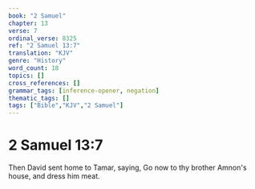 ```yaml
---
book: "2 Samuel"
chapter: 13
verse: 7
ordinal_verse: 8325
ref: "2 Samuel 13:7"
translation: "KJV"
genre: "History"
word_count: 18
topics: []
cross_references: []
grammar_tags: [inference-opener, negation]
thematic_tags: []
tags: ["Bible","KJV","2 Samuel"]
---
```


# 2 Samuel 13:7

Then David sent home to Tamar, saying, Go now to thy brother Amnon's house, and dress him meat.
